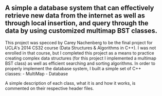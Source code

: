 A simple a database system that can effectively retrieve new data from the internet as well as through local insertion, and query through the data by using customized multimap BST classes.
--------------------------------------------------------------------------------------
This project was specced by Carey Nachenberg to be the final project for UCLA's 2014 CS32 course (Data Structures & Algorithms in C++). I was not enrolled in that course, but I completed this project as a means to practice creating complex data structures (for this project I implemented a multimap BST class) as well as efficient searching and sorting algorithms. In order to properly implement the database system, I built a simple set of C++ classes:
    - MultiMap
    - Database

A simple description of each class, what it is and how it works, is commented on their respective header files.
